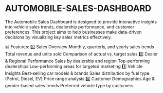 # AUTOMOBILE-SALES-DASHBOARD

The Automobile Sales Dashboard is designed to provide interactive insights into vehicle sales trends, dealership performance, and customer preferences. This project aims to help businesses make data-driven decisions by visualizing key sales metrics effectively.

📊 Features:
1️⃣ Sales Overview
Monthly, quarterly, and yearly sales trends
Total revenue and units sold
Comparison of actual vs. target sales
2️⃣ Dealer & Regional Performance
Sales by dealership and region
Top-performing dealerships
Low-performing areas for targeted marketing
3️⃣ Vehicle Insights
Best-selling car models & brands
Sales distribution by fuel type (Petrol, Diesel, EV)
Price range analysis
4️⃣ Customer Demographics
Age & gender-based sales trends
Preferred vehicle type by customers

